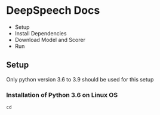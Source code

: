 # DeepSpeech Docs
- Setup
- Install Dependencies
- Download Model and Scorer
- Run

## Setup
Only python version 3.6 to 3.9 should be used for this setup
### Installation of Python 3.6 on Linux OS
`
cd 
`
